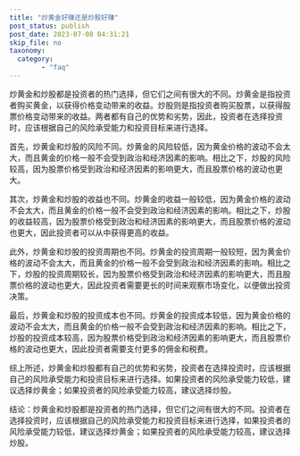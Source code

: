```yaml
---
title: "炒黄金好赚还是炒股好赚"
post_status: publish
post_date: 2023-07-08 04:31:21
skip_file: no
taxonomy:
  category:
        - "faq"
---
```


炒黄金和炒股都是投资者的热门选择，但它们之间有很大的不同。炒黄金是指投资者购买黄金，以获得价格变动带来的收益。炒股则是指投资者购买股票，以获得股票价格变动带来的收益。两者都有自己的优势和劣势，因此，投资者在选择投资时，应该根据自己的风险承受能力和投资目标来进行选择。

首先，炒黄金和炒股的风险不同。炒黄金的风险较低，因为黄金价格的波动不会太大，而且黄金的价格一般不会受到政治和经济因素的影响。相比之下，炒股的风险较高，因为股票价格受到政治和经济因素的影响更大，而且股票价格的波动也更大。

其次，炒黄金和炒股的收益也不同。炒黄金的收益一般较低，因为黄金价格的波动不会太大，而且黄金的价格一般不会受到政治和经济因素的影响。相比之下，炒股的收益较高，因为股票价格受到政治和经济因素的影响更大，而且股票价格的波动也更大，因此投资者可以从中获得更高的收益。

此外，炒黄金和炒股的投资周期也不同。炒黄金的投资周期一般较短，因为黄金价格的波动不会太大，而且黄金的价格一般不会受到政治和经济因素的影响。相比之下，炒股的投资周期较长，因为股票价格受到政治和经济因素的影响更大，而且股票价格的波动也更大，因此投资者需要更长的时间来观察市场变化，以便做出投资决策。

最后，炒黄金和炒股的投资成本也不同。炒黄金的投资成本较低，因为黄金价格的波动不会太大，而且黄金的价格一般不会受到政治和经济因素的影响。相比之下，炒股的投资成本较高，因为股票价格受到政治和经济因素的影响更大，而且股票价格的波动也更大，因此投资者需要支付更多的佣金和税费。

综上所述，炒黄金和炒股都有自己的优势和劣势，投资者在选择投资时，应该根据自己的风险承受能力和投资目标来进行选择。如果投资者的风险承受能力较低，建议选择炒黄金；如果投资者的风险承受能力较高，建议选择炒股。

结论：炒黄金和炒股都是投资者的热门选择，但它们之间有很大的不同。投资者在选择投资时，应该根据自己的风险承受能力和投资目标来进行选择，如果投资者的风险承受能力较低，建议选择炒黄金；如果投资者的风险承受能力较高，建议选择炒股。
